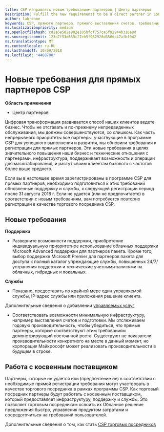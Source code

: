 ```yaml
---
title: CSP направлять новым требованиям партнеров | Центр партнеров
Description: Fulfill the new requirements to be a direct partner in CSP
author: labrenne
keywords: CSP, прямого партнера, прямого выставления счетов, требования
ms.localizationpriority: medium
ms.openlocfilehash: cd2a5e582e982e105bfcf757ca5f02944b316e9d
ms.sourcegitcommit: 123a7f53d633c27eb5f982926d856de47afb1042
ms.translationtype: MT
ms.contentlocale: ru-RU
ms.lasthandoff: 10/09/2018
ms.locfileid: "4488700"
---
```

# <a name="csp-direct-partner-new-requirements"></a>Новые требования для прямых партнеров CSP

**Область применения**

- Центр партнеров

Цифровая трансформация развивается способ наших клиентов ведете бизнес. Чтобы не отставать и по-прежнему непредвиденных обслуживания, мы должны совершенствуются, со слишком. Как часть непрерывного приоритеты все партнеры, участвующие в программе CSP для успешного выполнения и развития, мы обновили требования к регистрации для прямых партнеров. Эти новые требования в целях значительного повышения наши бизнес и технические отношения с партнерами, инфраструктура, поддерживает возможность и операции для масштабирования, и растут своим клиентам базового с частотой более выше среднего.

Если вы в настоящее время зарегистрированы в программе CSP для прямых партнеров, необходимо подготовиться к этих требований обновленные поддержку и службы, к следующей регистрации период после 31 августа 2018 г. Если не удается (или не предпочитаете) в соответствии с новым требованиям, вам потребуется повторно регистрации в качестве торгового посредника CSP.

## <a name="the-new-requirements"></a>Новые требования

**Поддержка**

- Разверните возможности поддержки, приобретение индивидуальную приоритетное использование облачных поддержки Microsoft Advanced поддержки для партнеров пакета. Кроме того, выбор поддержке Microsoft Premier для партнеров пакета для доступа к полный каталог упреждающие службы, повышенных 24/7/устранения поддержки и технические учетными записями на облачных, гибридных и локальных. 

**Службы**

- Показано, предоставить по крайней мере один управляемой службы, IP-адрес службы или приложения решение клиента. 

Дополнительные сведения о добавлении [управляемых услуг](https://partner.microsoft.com/business-opportunities/managed-services-provider) 

- Соответствовать возможности минимальную инфраструктуру, например выставления счетов и подготовки.
Мы отслеживаем годовую производительность, чтобы убедиться, что прямые партнеры, которые соответствуют этим требованиям демонстрирующий постоянной роста. Существуют не показатели производительности конкретного на месте в данный момент, но корпорация Майкрософт может реализовать производительности в будущем в строке. 

## <a name="working-with-an-indirect-provider"></a>Работа с косвенным поставщиком

Партнеры, которые не удается или (предпочтение не) в соответствии с необходимые прямой регистрации требования могут участвовать в качестве торгового посредника в рамках программы CSP. Как торговый посредник партнеры будут работать с косвенным поставщиком, который предоставляет инфраструктуру, поддержку и службы. Это позволяет торговым посредникам освоить их Облачное решение предложения быстро, управления продуктом затратами и сосредоточиться на требований пользователей.  

Дополнительные сведения о том, как стать [CSP торговых посредников](https://partner.microsoft.com/cloud-solution-provider)



